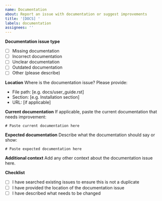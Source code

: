 ```yaml
---
name: Documentation
about: Report an issue with documentation or suggest improvements
title: '[DOCS] '
labels: documentation
assignees: ''
---
```


**Documentation issue type**
- [ ] Missing documentation
- [ ] Incorrect documentation
- [ ] Unclear documentation
- [ ] Outdated documentation
- [ ] Other (please describe)

**Location**
Where is the documentation issue? Please provide:
- File path: [e.g. docs/user_guide.rst]
- Section: [e.g. Installation section]
- URL: [if applicable]

**Current documentation**
If applicable, paste the current documentation that needs improvement:

```
# Paste current documentation here
```

**Expected documentation**
Describe what the documentation should say or show:

```
# Paste expected documentation here
```

**Additional context**
Add any other context about the documentation issue here.

**Checklist**
- [ ] I have searched existing issues to ensure this is not a duplicate
- [ ] I have provided the location of the documentation issue
- [ ] I have described what needs to be changed
